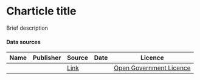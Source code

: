 # Charticle title

Brief description

#### Data sources

| Name          | Publisher     | Source        | Date          | Licence       |
| ------------- | ------------- | ------------- | ------------- | ------------- |
|  |  | [Link]() |  | [Open Government Licence](http://www.nationalarchives.gov.uk/doc/open-government-licence/version/3/) |
